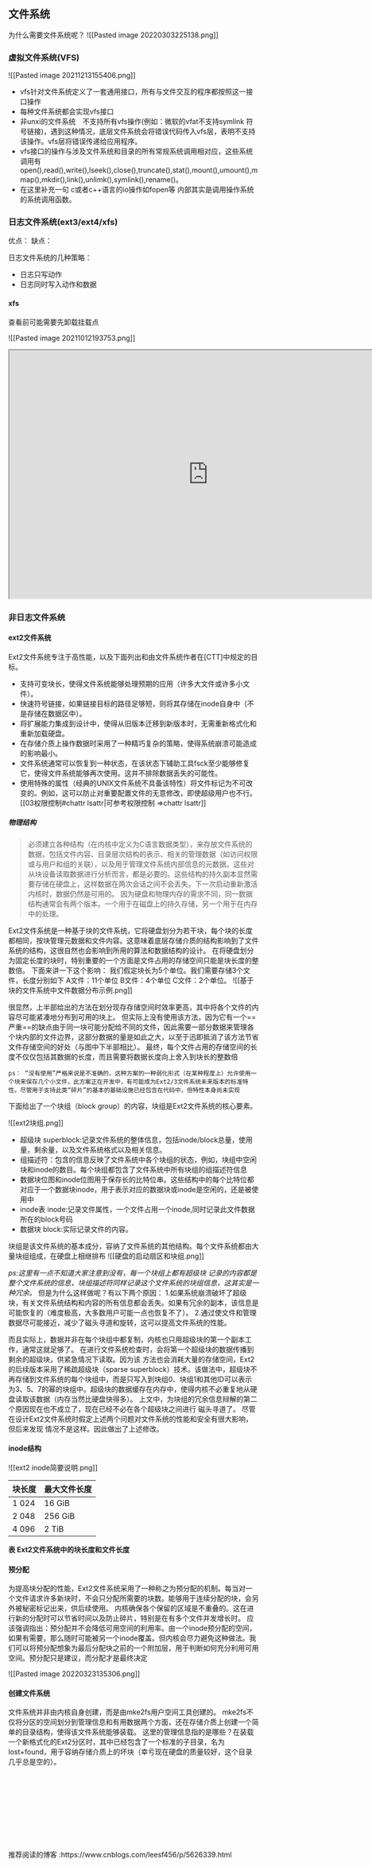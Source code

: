 ## 文件系统

为什么需要文件系统呢？
![[Pasted image 20220303225138.png]]

### 虚拟文件系统(VFS)
![[Pasted image 20211213155406.png]]

- vfs针对文件系统定义了一套通用接口，所有与文件交互的程序都按照这一接口操作
- 每种文件系统都会实现vfs接口
- 非unxi的文件系统　不支持所有vfs操作(例如：微软的vfat不支持symlink 符号链接)，遇到这种情况，底层文件系统会将错误代码传入vfs层，表明不支持该操作。vfs层将错误传递给应用程序。
- vfs接口的操作与涉及文件系统和目录的所有常规系统调用相对应，这些系统调用有open(),read(),write(),lseek(),close(),truncate(),stat(),mount(),umount(),mmap(),mkdir(),link(),unlimk(),symlink(),rename()。
- 在这里补充一句 c或者c++语言的io操作如fopen等 内部其实是调用操作系统的系统调用函数。


### 日志文件系统(ext3/ext4/xfs)
优点：
缺点：

日志文件系统的几种策略：
- 日志只写动作
- 日志同时写入动作和数据

#### xfs

查看前可能需要先卸载挂载点

![[Pasted image 20211012193753.png]]


<iframe 
 height=500
 width=800  
src="https://blog.csdn.net/weixin_31869917/article/details/116732619"　
>
</iframe>



### 非日志文件系统



#### ext2文件系统


Ext2文件系统专注于高性能，以及下面列出和由文件系统作者在[CTT]中规定的目标。
- 支持可变块长，使得文件系统能够处理预期的应用（许多大文件或许多小文件）。
- 快速符号链接，如果链接目标的路径足够短，则将其存储在inode自身中（不是存储在数据区中）。
- 将扩展能力集成到设计中，使得从旧版本迁移到新版本时，无需重新格式化和重新加载硬盘。
- 在存储介质上操作数据时采用了一种精巧复杂的策略，使得系统崩溃可能造成的影响最小。
- 文件系统通常可以恢复到一种状态，在该状态下辅助工具fsck至少能够修复它，使得文件系统能够再次使用。这并不排除数据丢失的可能性。
- 使用特殊的属性（经典的UNIX文件系统不具备该特性）将文件标记为不可改变的。例如，这可以防止对重要配置文件的无意修改，即使超级用户也不行。[[03权限控制#chattr lsattr|可参考权限控制 =>chattr lsattr]]

##### 物理结构
> 必须建立各种结构（在内核中定义为C语言数据类型），来存放文件系统的数据，包括文件内容、目录层次结构的表示、相关的管理数据（如访问权限或与用户和组的关联），以及用于管理文件系统内部信息的元数据。这些对从块设备读取数据进行分析而言，都是必要的。这些结构的持久副本显然需要存储在硬盘上，这样数据在两次会话之间不会丢失。下一次启动重新激活内核时，数据仍然是可用的。
> 因为硬盘和物理内存的需求不同，同一数据结构通常会有两个版本。一个用于在磁盘上的持久存储，另一个用于在内存中的处理。

Ext2文件系统是一种基于块的文件系统，它将硬盘划分为若干块，每个块的长度都相同，按块管理元数据和文件内容。这意味着底层存储介质的结构影响到了文件系统的结构，这很自然也会影响到所用的算法和数据结构的设计。
在将硬盘划分为固定长度的块时，特别重要的一个方面是文件占用的存储空间只能是块长度的整数倍。
下面来讲一下这个影响：
我们假定块长为5个单位。我们需要存储3个文件，长度分别如下
A文件：11个单位 
B文件：4个单位
C文件：2个单位。
![[基于块的文件系统中文件数据分布示例.png]]

很显然，上半部给出的方法在划分现存存储空间时效率更高，其中将各个文件的内容尽可能紧凑地分布到可用的块上。
但实际上没有使用该方法，因为它有一个==严重==的缺点由于同一块可能分配给不同的文件，因此需要一部分数据来管理各个块内部的文件边界，这部分数据的量是如此之大，以至于迅即抵消了该方法节省文件存储空间的好处（与图中下半部相比）。
最终，每个文件占用的存储空间的长度不仅仅包括其数据的长度，而且需要将数据长度向上舍入到块长的整数倍


```ps： “没有使用”严格来说是不准确的，这种方案的一种弱化形式（在某种程度上）允许使用一个块来保存几个小文件，此方案正在开发中，有可能成为Ext2/3文件系统未来版本的标准特性。尽管用于支持此类“碎片”的基本的基础设施已经包含在代码中，但特性本身尚未实现```

下面给出了一个块组（block group）的内容，块组是Ext2文件系统的核心要素。

![[ext2块组.png]]

- 超级块 superblock:记录文件系统的整体信息，包括inode/block总量，使用量，剩余量，以及文件系统格式以及相关信息。
- 组描述符：包含的信息反映了文件系统中各个块组的状态，例如，块组中空闲块和inode的数目。每个块组都包含了文件系统中所有块组的组描述符信息
- 数据块位图和inode位图用于保存长的比特位串。这些结构中的每个比特位都对应于一个数据块inode，用于表示对应的数据块或inode是空闲的，还是被使用中
- inode表 inode:记录文件属性，一个文件占用一个inode,同时记录此文件数据所在的block号码
- 数据块 block:实际记录文件的内容。



块组是该文件系统的基本成分，容纳了文件系统的其他结构。每个文件系统都由大量块组组成，在硬盘上相继排布
![[硬盘的启动扇区和块组.png]]

_ps:这里有一点不知道大家注意到没有，每一个块组上都有超级块 记录的内容都是整个文件系统的信息，块组描述符同样记录这个文件系统的块组信息，这其实是一种冗余。_
但是为什么这样做呢？有以下两个原因：
1.如果系统崩溃破坏了超级块，有关文件系统结构和内容的所有信息都会丢失。如果有冗余的副本，该信息是可能恢复的（难度极高，大多数用户可能一点也恢复不了）。
2.通过使文件和管理数据尽可能接近，减少了磁头寻道和旋转，这可以提高文件系统的性能。

而且实际上，数据并非在每个块组中都复制，内核也只用超级块的第一个副本工作，通常这就足够了。
在进行文件系统检查时，会将第一个超级块的数据传播到剩余的超级块，供紧急情况下读取。因为该
方法也会消耗大量的存储空间，Ext2的后续版本采用了稀疏超级块（sparse superblock）技术。该做法中，超级块不再存储到文件系统的每个块组中，而是只写入到块组0、块组1和其他ID可以表示为3、5、7的幂的块组中。超级块的数据缓存在内存中，使得内核不必重复地从硬盘读取该数据（内存当然比硬盘快得多）。
上文中，为块组的冗余信息辩解的第二个原因现在也不成立了，现在已经不必在各个超级块之间进行
磁头寻道了。
尽管在设计Ext2文件系统时假定上述两个问题对文件系统的性能和安全有很大影响，但后来发现
情况不是这样。因此做出了上述修改。




#### inode结构

![[ext2 inode简要说明.png]]



|块长度| 最大文件长度|
|-------|--------------|
|1 024| 16 GiB| 
|2 048 |256 GiB| 
|4 096 |2 TiB|

**表 Ext2文件系统中的块长度和文件长度**



#### 预分配
为提高块分配的性能，Ext2文件系统采用了一种称之为预分配的机制。每当对一个文件请求许多新块时，不会只分配所需要的块数。能够用于连续分配的块，会另外被秘密标记出来，供后续使用。
内核确保各个保留的区域是不重叠的。这在进行新的分配时可以节省时间以及防止碎片，特别是在有多个文件并发增长时。
应该强调指出：预分配并不会降低可用空间的利用率。由一个inode预分配的空间，如果有需要，那么随时可能被另一个inode覆盖。但内核会尽力避免这种做法。我们可以将预分配想象为最后分配块之前的一个附加层，用于判断如何充分利用可用空间。预分配只是建议，而分配才是最终决定

![[Pasted image 20220323135306.png]]


#### 创建文件系统
文件系统并非由内核自身创建，而是由mke2fs用户空间工具创建的。
mke2fs不仅将分区的空间划分到管理信息和有用数据两个方面，还在存储介质上创建一个简单的目录结构，使得该文件系统能够装载。
这里的管理信息指的是哪些？在装载一个新格式化的Ext2分区时，其中已经包含了一个标准的子目录，名为lost+found，用于容纳存储介质上的坏块（幸亏现在硬盘的质量较好，这个目录几乎总是空的）。










<br/>
<br/>
<br/>
<br/>
<br/>
<br/>
<br/>
<br/>
<br/>
推荐阅读的博客 :https://www.cnblogs.com/leesf456/p/5626339.html